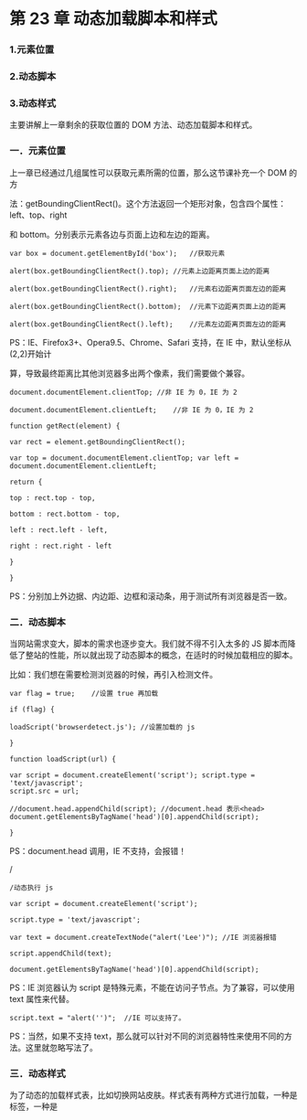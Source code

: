 
# 第 23 章 动态加载脚本和样式


### 1.元素位置
### 2.动态脚本
### 3.动态样式


主要讲解上一章剩余的获取位置的 DOM 方法、动态加载脚本和样式。

### 一．元素位置

上一章已经通过几组属性可以获取元素所需的位置，那么这节课补充一个 DOM 的方

法：getBoundingClientRect()。这个方法返回一个矩形对象，包含四个属性：left、top、right

和 bottom。分别表示元素各边与页面上边和左边的距离。


```
var box = document.getElementById('box');	//获取元素

alert(box.getBoundingClientRect().top);	//元素上边距离页面上边的距离

alert(box.getBoundingClientRect().right);	//元素右边距离页面左边的距离

alert(box.getBoundingClientRect().bottom);	//元素下边距离页面上边的距离

alert(box.getBoundingClientRect().left);	//元素左边距离页面左边的距离
```


PS：IE、Firefox3+、Opera9.5、Chrome、Safari 支持，在 IE 中，默认坐标从(2,2)开始计

算，导致最终距离比其他浏览器多出两个像素，我们需要做个兼容。


```
document.documentElement.clientTop;	//非 IE 为 0，IE 为 2

document.documentElement.clientLeft;	//非 IE 为 0，IE 为 2

function getRect(element) {

var rect = element.getBoundingClientRect();

var top = document.documentElement.clientTop; var left = document.documentElement.clientLeft;

return {

top : rect.top - top,

bottom : rect.bottom - top,

left : rect.left - left,

right : rect.right - left

}

}
```


PS：分别加上外边据、内边距、边框和滚动条，用于测试所有浏览器是否一致。


### 二．动态脚本

当网站需求变大，脚本的需求也逐步变大。我们就不得不引入太多的 JS 脚本而降低了整站的性能，所以就出现了动态脚本的概念，在适时的时候加载相应的脚本。

比如：我们想在需要检测浏览器的时候，再引入检测文件。


```
var flag = true;	//设置 true 再加载

if (flag) {

loadScript('browserdetect.js');	//设置加载的 js

}

function loadScript(url) {

var script = document.createElement('script'); script.type = 'text/javascript';
script.src = url;

//document.head.appendChild(script); //document.head 表示<head> document.getElementsByTagName('head')[0].appendChild(script);

}
```

PS：document.head 调用，IE 不支持，会报错！

/
```
/动态执行 js

var script = document.createElement('script');

script.type = 'text/javascript';

var text = document.createTextNode("alert('Lee')");	//IE 浏览器报错

script.appendChild(text);

document.getElementsByTagName('head')[0].appendChild(script);
```

PS：IE 浏览器认为 script 是特殊元素，不能在访问子节点。为了兼容，可以使用 text 属性来代替。


```
script.text = "alert('')";	//IE 可以支持了。
```


PS：当然，如果不支持 text，那么就可以针对不同的浏览器特性来使用不同的方法。这里就忽略写法了。

### 三．动态样式

为了动态的加载样式表，比如切换网站皮肤。样式表有两种方式进行加载，一种是<link>标签，一种是<style>标签。


```
//动态执行 link var flag = true; if (flag) {

loadStyles('basic.css');

}

function loadStyles(url) {

var link = document.createElement('link');


link.rel = 'stylesheet';

link.type = 'text/css';

link.href = url;

document.getElementsByTagName('head')[0].appendChild(link);

}


//动态执行 style var flag = true; if (flag) {

var style = document.createElement('style'); style.type = 'text/css';

//var box= document.createTextNode(#box{background:red}'); IE 不支持

//style.appendChild(box);

document.getElementsByTagName('head')[0].appendChild(style); insertRule(document.styleSheets[0], '#box', 'background:red', 0);

}

function insertRule(sheet, selectorText, cssText, position) { //如果是非 IE

if (sheet.insertRule) {

sheet.insertRule(selectorText + "{" + cssText + "}", position); //如果是 IE

} else if (sheet.addRule) { sheet.addRule(selectorText, cssText, position);

}

}

```


